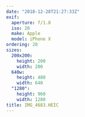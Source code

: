 ```yaml
---
date: "2018-12-28T21:27:33Z"
exif:
  aperture: f/1.8
  iso: 20
  make: Apple
  model: iPhone X
ordering: 20
sizes:
  200x200:
    height: 200
    width: 200
  640w:
    height: 480
    width: 640
  "1280":
    height: 960
    width: 1280
title: IMG_4683.HEIC
---
```

